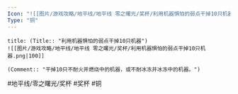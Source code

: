 ```yaml
---
Icon: "![[图片/游戏攻略/地平线/地平线 零之曙光/奖杯/利用机器惧怕的弱点干掉10只机器.png|30]]"
Type: "铜"
---
```

```ad-common-bronze-trophy
title: (Title:: "利用机器惧怕的弱点干掉10只机器")
![[图片/游戏攻略/地平线/地平线 零之曙光/奖杯/利用机器惧怕的弱点干掉10只机器.png|100]]

(Comment:: "干掉10只不耐火并燃烧中的机器，或不耐冰冻并冰冻中的机器。")
```

#地平线/零之曙光/奖杯 #奖杯 #铜

